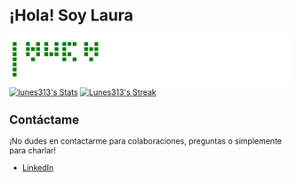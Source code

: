 # ¡Hola! Soy Laura

![gitartwork](gitartwork.svg)
[![lunes313's Stats](https://github-readme-stats.vercel.app/api?username=lunes313&theme=radical&show_icons=true&count_private=true)](https://github.com/Lunes313)
[![Lunes313's Streak](https://github-readme-streak-stats.herokuapp.com/?user=Lunes313&show_icons=true&&theme=radical)](https://github.com/Lunes313)

## Contáctame

¡No dudes en contactarme para colaboraciones, preguntas o simplemente para charlar!

- [LinkedIn](https://www.linkedin.com/in/lu-restrepo/)




  
